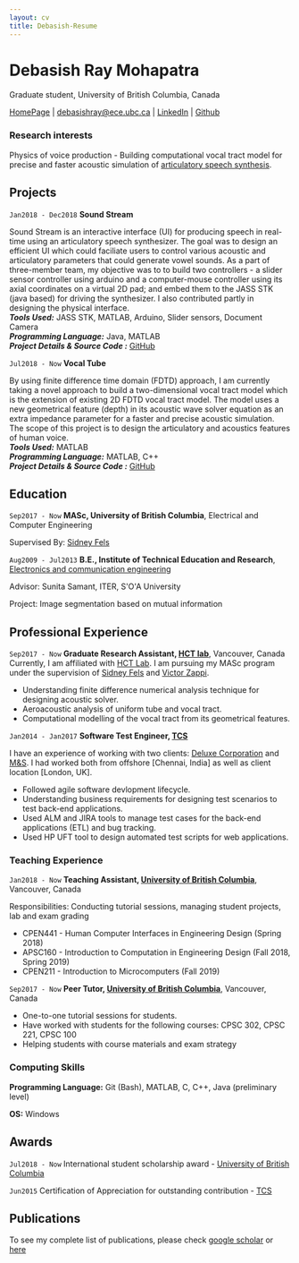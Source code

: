 ```yaml
---
layout: cv
title: Debasish-Resume
---
```

# Debasish Ray Mohapatra
Graduate student, University of British Columbia, Canada

<div id="webaddress">
<a href="https://debasishray19.github.io/">HomePage</a> 
| <a href="mailto:debasishray@ece.ubc.ca">debasishray@ece.ubc.ca</a>
| <a href="https://www.linkedin.com/in/debasish-ray-mohapatra">LinkedIn</a>
| <a href="https://github.com/Debasishray19">Github</a>
</div>

<!--Add your research interest here and the domain that you have been working-->
### Research interests

Physics of voice production - Building computational vocal tract model for precise and faster acoustic simulation of [articulatory speech synthesis](https://en.wikipedia.org/wiki/Articulatory_synthesis).

<!--Add the ongoing or completed projects as a part of portfolio-->
## Projects

`Jan2018 - Dec2018`
__Sound Stream__

Sound Stream is an interactive interface (UI) for producing speech in real-time using an articulatory speech synthesizer. The goal was to design an efficient UI which could faciliate users to control various acoustic and articulatory parameters that could generate vowel sounds. As a part of three-member team, my objective was to to build two controllers - a slider sensor controller using arduino and a computer-mouse controller using its axial coordinates on a virtual 2D pad; and embed them to the JASS STK (java based) for driving the synthesizer. I also contributed partly in designing the physical interface.
<br>***Tools Used:*** JASS STK, MATLAB, Arduino, Slider sensors, Document Camera
<br>***Programming Language:*** Java, MATLAB
<br>***Project Details & Source Code :*** [GitHub](https://github.com/Debasishray19/sound-stream)

`Jul2018 - Now`
__Vocal Tube__

By using finite difference time domain (FDTD) approach, I am currently taking a novel approach to build a two-dimensional vocal tract model which is the extension of existing 2D FDTD vocal tract model. The model uses a new geometrical feature (depth) in its acoustic wave solver equation as an extra impedance parameter for a faster and precise acoustic simulation. The scope of this project is to design the articulatory and acoustics features of human voice.
<br>***Tools Used:*** MATLAB
<br>***Programming Language:*** MATLAB, C++
<br>***Project Details & Source Code :*** [GitHub](https://github.com/Debasishray19/vocaltube-speech-synthesis)

## Education

`Sep2017 - Now`
__MASc, University of British Columbia__, Electrical and Computer Engineering

Supervised By: [Sidney Fels](https://www.ece.ubc.ca/faculty/sid-fels)

`Aug2009 - Jul2013`
__B.E., Institute of Technical Education and Research__, [Electronics and communication engineering](http://www.departments.soa.ac.in/electronics-and-communication-engineering)

Advisor: Sunita Samant, ITER, S'O'A University

Project: Image segmentation based on mutual information

## Professional Experience

`Sep2017 - Now`
__Graduate Research Assistant, [HCT lab](https://hct.ece.ubc.ca/)__, Vancouver, Canada
Currently, I am affiliated with [HCT Lab](https://hct.ece.ubc.ca/). I am pursuing my MASc program under the supervision of [Sidney Fels](https://www.ece.ubc.ca/faculty/sid-fels) and [Victor Zappi](https://camd.northeastern.edu/faculty/victor-zappi/).
- Understanding finite difference numerical analysis technique for designing acoustic solver.
- Aeroacoustic analysis of uniform tube and vocal tract.
- Computational modelling of the vocal tract from its geometrical features.

`Jan2014 - Jan2017`
__Software Test Engineer, [TCS](https://www.tcs.com/)__

I have an experience of working with two clients: [Deluxe Corporation](https://www.deluxe.com/) and [M&S](https://www.marksandspencer.com/). I had worked both from offshore [Chennai, India] as well as client location [London, UK].

- Followed agile software devlopment lifecycle.
- Understanding business requirements for designing test scenarios to test back-end applications.
- Used ALM and JIRA tools to manage test cases for the back-end applications (ETL) and bug tracking.
- Used HP UFT tool to design automated test scripts for web applications.

### Teaching Experience

`Jan2018 - Now`
__Teaching Assistant, [University of British Columbia](https://hct.ece.ubc.ca/)__, Vancouver, Canada

Responsibilities: Conducting tutorial sessions, managing student projects, lab and exam grading

- CPEN441 - Human Computer Interfaces in Engineering Design (Spring 2018)
- APSC160 - Introduction to Computation in Engineering Design (Fall 2018, Spring 2019)
- CPEN211 - Introduction to Microcomputers (Fall 2019)

`Sep2017 - Now`
__Peer Tutor, [University of British Columbia](https://hct.ece.ubc.ca/)__, Vancouver, Canada

- One-to-one tutorial sessions for students.
- Have worked with students for the following courses: CPSC 302, CPSC 221, CPSC 100
- Helping students with course materials and exam strategy

### Computing Skills

__Programming Language:__
Git (Bash), MATLAB, C, C++, Java (preliminary level)

__OS:__
Windows
## Awards

`Jul2018 - Now`
International student scholarship award - [University of British Columbia](https://www.ubc.ca/)

`Jun2015`
Certification of Appreciation for outstanding contribution - [TCS](https://www.tcs.com/)


## Publications
To see my complete list of publications, please check [google scholar](https://scholar.google.ca/citations?hl=en&user=HzIWE5kAAAAJ) or [here](https://debasishray19.github.io/projects)


<!-- ### Footer

Last updated: October 2019 -->
